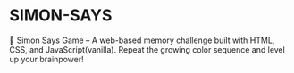# SIMON-SAYS
🧠 Simon Says Game – A web-based memory challenge built with HTML, CSS, and JavaScript(vanilla). Repeat the growing color sequence and level up your brainpower!
